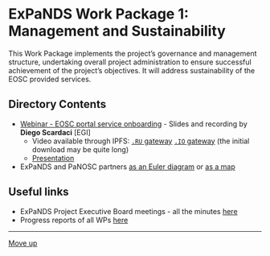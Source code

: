 # ExPaNDS Work Package 1: Management and Sustainability

This Work Package implements the project’s governance and management structure, undertaking overall project administration to ensure successful achievement of the project’s objectives. It will address sustainability of the EOSC provided services.

## Directory Contents

- [Webinar - EOSC portal service onboarding](./20200715-EOSC-Onboarding-Presentation) - Slides and recording by **Diego Scardaci** [EGI]
    - Video available through IPFS: [`.RU` gateway](https://ipfs.robotics.bmstu.ru/ipfs/QmRZAYnYnGYm7aLxTGSZsMAQ7LubwpQJuioD7TQPGYy9d9) [`.IO` gateway](https://ipfs.io/ipfs/QmRZAYnYnGYm7aLxTGSZsMAQ7LubwpQJuioD7TQPGYy9d9) (the initial download may be quite long)
    - [Presentation](./20200715-EOSC-Onboarding-Presentation/Expands-EOSC-provider-onboarding_v1.pptx)
- ExPaNDS and PaNOSC partners [as an Euler diagram](./ExPaNDS-PaNOSC-partners-Euler.png) or [as a map](./ExPaNDS-PaNOSC-partners-map.png)

## Useful links

- ExPaNDS Project Executive Board meetings - all the minutes [here](https://expands-eu.github.io/WP1-reporting/pebs.html)
- Progress reports of all WPs [here](https://expands-eu.github.io/WP1-reporting/reports.html)

-------------------

[Move up](../README.md)
